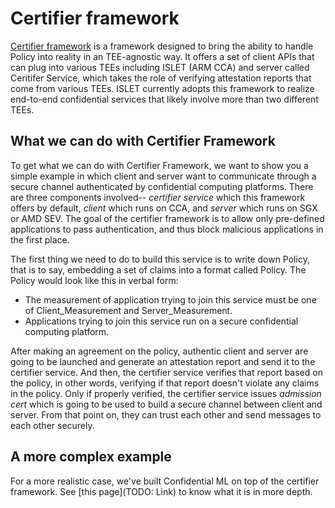 # Certifier framework

[Certifier framework](https://github.com/vmware-research/certifier-framework-for-confidential-computing) is a framework designed to bring the ability to handle Policy into reality in an TEE-agnostic way. It offers a set of client APIs that can plug into various TEEs including ISLET (ARM CCA) and server called Ceritifer Service, which takes the role of verifying attestation reports that come from various TEEs.
ISLET currently adopts this framework to realize end-to-end confidential services that likely involve more than two different TEEs.

## What we can do with Certifier Framework

To get what we can do with Certifier Framework, we want to show you a simple example in which client and server want to communicate through a secure channel authenticated by confidential computing platforms. There are three components involved-- *certifier service* which this framework offers by default, *client* which runs on CCA, and *server* which runs on SGX or AMD SEV.
The goal of the certifier framework is to allow only pre-defined applications to pass authentication, and thus block malicious applications in the first place.

The first thing we need to do to build this service is to write down Policy, that is to say, embedding a set of claims into a format called Policy. The Policy would look like this in verbal form:
- The measurement of application trying to join this service must be one of Client_Measurement and Server_Measurement.
- Applications trying to join this service run on a secure confidential computing platform.

After making an agreement on the policy, authentic client and server are going to be launched and generate an attestation report and send it to the certifier service.
And then, the certifier service verifies that report based on the policy, in other words, verifying if that report doesn't violate any claims in the policy.
Only if properly verified, the certifier service issues *admission cert* which is going to be used to build a secure channel between client and server.
From that point on, they can trust each other and send messages to each other securely.

## A more complex example

For a more realistic case, we've built Confidential ML on top of the certifier framework.
See [this page](TODO: Link) to know what it is in more depth.
